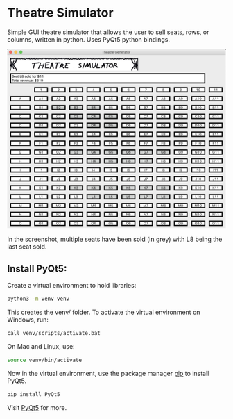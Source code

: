 # Theatre Simulator

Simple GUI theatre simulator that allows the user to sell seats, rows, or columns, written in python. 
Uses PyQt5 python bindings.

<img src="images/screenshot.jpg" width="700">

In the screenshot, multiple seats have been sold (in grey) with L8 being the last seat sold.

## Install PyQt5:
Create a virtual environment to hold libraries:
```bash
python3 -m venv venv
```
This creates the venv/ folder. To activate the virtual environment on Windows, run:
```bash
call venv/scripts/activate.bat
```
On Mac and Linux, use:
```bash
source venv/bin/activate
```
Now in the virtual environment, use the package manager [pip](https://pip.pypa.io/en/stable/) to install PyQt5.
```bash
pip install PyQt5
```
Visit [PyQt5](https://pypi.org/project/PyQt5/) for more.
